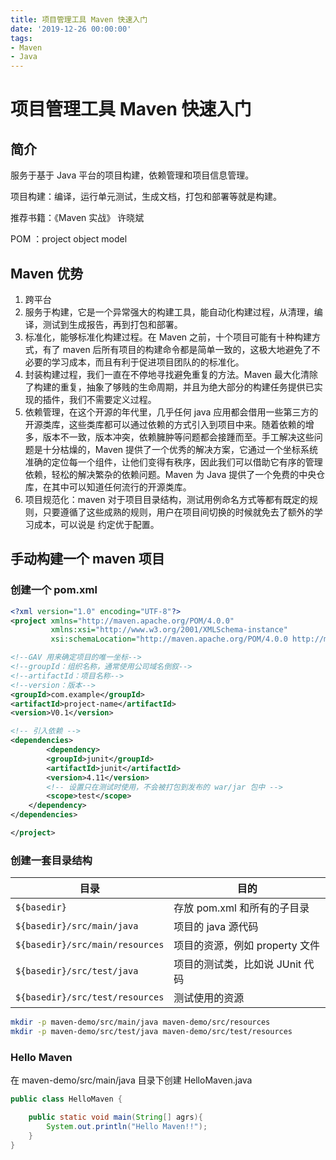 ```yaml
---
title: 项目管理工具 Maven 快速入门
date: '2019-12-26 00:00:00'
tags:
- Maven
- Java
---
```

# 项目管理工具 Maven 快速入门

## 简介

服务于基于 Java 平台的项目构建，依赖管理和项目信息管理。

项目构建：编译，运行单元测试，生成文档，打包和部署等就是构建。

推荐书籍：《Maven 实战》 许晓斌

POM ：project object model

## Maven 优势

1. 跨平台
2. 服务于构建，它是一个异常强大的构建工具，能自动化构建过程，从清理，编译，测试到生成报告，再到打包和部署。
3. 标准化，能够标准化构建过程。在 Maven 之前，十个项目可能有十种构建方式，有了 maven 后所有项目的构建命令都是简单一致的，这极大地避免了不必要的学习成本，而且有利于促进项目团队的的标准化。
4. 封装构建过程，我们一直在不停地寻找避免重复的方法。Maven 最大化清除了构建的重复，抽象了够贱的生命周期，并且为绝大部分的构建任务提供已实现的插件，我们不需要定义过程。
5. 依赖管理，在这个开源的年代里，几乎任何 java 应用都会借用一些第三方的开源类库，这些类库都可以通过依赖的方式引入到项目中来。随着依赖的增多，版本不一致，版本冲突，依赖臃肿等问题都会接踵而至。手工解决这些问题是十分枯燥的，Maven 提供了一个优秀的解决方案，它通过一个坐标系统准确的定位每一个组件，让他们变得有秩序，因此我们可以借助它有序的管理依赖，轻松的解决繁杂的依赖问题。Maven 为 Java 提供了一个免费的中央仓库，在其中可以知道任何流行的开源类库。
6. 项目规范化：maven 对于项目目录结构，测试用例命名方式等都有既定的规则，只要遵循了这些成熟的规则，用户在项目间切换的时候就免去了额外的学习成本，可以说是 约定优于配置。

## 手动构建一个 maven 项目

### 创建一个 pom.xml

```xml
<?xml version="1.0" encoding="UTF-8"?>
<project xmlns="http://maven.apache.org/POM/4.0.0"
         xmlns:xsi="http://www.w3.org/2001/XMLSchema-instance"
         xsi:schemaLocation="http://maven.apache.org/POM/4.0.0 http://maven.apache.org/xsd/maven-4.0.0.xsd">

<!--GAV 用来确定项目的唯一坐标-->
<!--groupId：组织名称，通常使用公司域名倒叙-->
<!--artifactId：项目名称-->
<!--version：版本-->
<groupId>com.example</groupId>
<artifactId>project-name</artifactId>
<version>V0.1</version>

<!-- 引入依赖 -->
<dependencies>
        <dependency>
        <groupId>junit</groupId>
        <artifactId>junit</artifactId>
        <version>4.11</version>
        <!-- 设置只在测试时使用，不会被打包到发布的 war/jar 包中 -->
        <scope>test</scope>
    </dependency>
</dependencies>

</project>
```

### 创建一套目录结构

| 目录                          | 目的                          |
| ----------------------------- | ----------------------------- |
| `${basedir}`                  | 存放 pom.xml 和所有的子目录     |
| `${basedir}/src/main/java`    | 项目的 java 源代码              |
| `${basedir}/src/main/resources` | 项目的资源，例如 property 文件  |
| `${basedir}/src/test/java`    | 项目的测试类，比如说 JUnit 代码 |
| `${basedir}/src/test/resources` | 测试使用的资源                |

```bash
mkdir -p maven-demo/src/main/java maven-demo/src/resources
mkdir -p maven-demo/src/test/java maven-demo/src/test/resources
```

### Hello Maven

在 maven-demo/src/main/java 目录下创建 HelloMaven.java

```java
public class HelloMaven {

    public static void main(String[] agrs){
        System.out.println("Hello Maven!!");
    }
}
```
